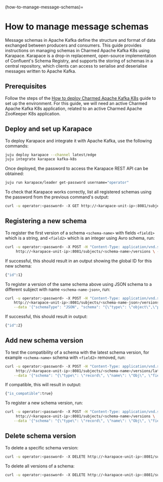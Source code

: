 (how-to-manage-message-schemas)=
# How to manage message schemas

Message schemas in Apache Kafka define the structure and format of data exchanged between producers and consumers. This guide provides instructions on managing schemas in Charmed Apache Kafka K8s using Karapace. Karapace is a drop-in replacement, open-source implementation of Confluent's Schema Registry, and supports the storing of schemas in a central repository, which clients can access to serialise and deserialise messages written to Apache Kafka.

## Prerequisites

Follow the steps of the [How to deploy Charmed Apache Kafka K8s](https://discourse.charmhub.io/t/charmed-kafka-k8s-documentation-how-to-deploy/13266) guide to set up the environment. For this guide, we will need an active Charmed Apache Kafka K8s application, related to an active Charmed Apache ZooKeeper K8s application.

## Deploy and set up Karapace

To deploy Karapace and integrate it with Apache Kafka, use the following commands:

```bash
juju deploy karapace --channel latest/edge
juju integrate karapace kafka-k8s
```

Once deployed, the password to access the Karapace REST API can be obtained:

```bash
juju run karapace/leader get-password username="operator"
```

To check that Karapace works correctly, list all registered schemas using the password from the previous command's output:

```bash
curl -u operator:<password> -X GET http://<karapace-unit-ip>:8081/subjects
```

## Registering a new schema

To register the first version of a schema `<schema-name>` with fields `<field1>` which is a string, and `<field2>` which is an integer using Avro schema, run:

```bash
curl -u operator:<password> -X POST -H "Content-Type: application/vnd.schemaregistry.v1+json" \
     http://<karapace-unit-ip>:8081/subjects/<schema-name>/versions \ --data '{"schema": "{\"type\": \"record\", \"name\": \"Obj\", \"fields\":[{\"name\": \"<field1>\", \"type\": \"string\"},{\"name\": \"<field2>\", \"type\": \"int\"}]}"}'
```

If successful, this should result in an output showing the global ID for this new schema:

```bash
{"id":1}
```

To register a version of the same schema above using JSON schema to a different subject with name `<schema-name-json>`, run:

```bash
curl -u operator:<password> -X POST -H "Content-Type: application/vnd.schemaregistry.v1+json" \
    http://<karapace-unit-ip>:8081/subjects/<schema-name-json>/versions \
    --data '{"schemaType": "JSON", "schema": "{\"type\": \"object\",\"properties\":{\"<field1>\":{\"type\": \"string\"}, \"<field2>\":{\"type\": \"number\"}},\"additionalProperties\":true}"}'
```

If successful, this should result in output:

```bash
{"id":2}
```

## Add new schema version

To test the compatibility of a schema with the latest schema version, for example `<schema-name>` schema with `<field2>` removed, run:

```bash
curl -u operator:<password> -X POST -H "Content-Type: application/vnd.schemaregistry.v1+json" \
     http://<karapace-unit-ip>:8081/subjects/<schema-name>/versions/latest \
    --data '{"schema": "{\"type\": \"record\", \"name\": \"Obj\", \"fields\":[{\"name\": \"<field1>\", \"type\": \"string\"}]}"}'
```

If compatible, this will result in output:

```bash
{"is_compatible":true}
```

To register a new schema version, run:

```bash
curl -u operator:<password> -X POST -H "Content-Type: application/vnd.schemaregistry.v1+json" \
     http://<karapace-unit-ip>:8081/subjects/<schema-name>/versions \
    --data '{"schema": "{\"type\": \"record\", \"name\": \"Obj\", \"fields\":[{\"name\": \"<field1>\", \"type\": \"string\"}]}"}'
```

## Delete schema version

To delete a specific schema version:

```bash
curl -u operator:<password> -X DELETE http://<karapace-unit-ip>:8081/subjects/<schema-name>/versions/<schema-version>
```

To delete all versions of a schema:

```bash
curl -u operator:<password> -X DELETE http://<karapace-unit-ip>:8081/subjects/<schema-name-json>
```
